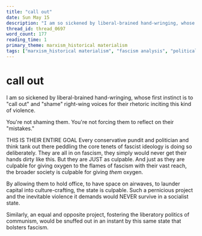 ```yaml
---
title: "call out"
date: Sun May 15
description: "I am so sickened by liberal-brained hand-wringing, whose first instinct is to 'call out' and 'shame' right-wing voices for their rhetoric inciting this kind of..."
thread_id: thread_0697
word_count: 177
reading_time: 1
primary_theme: marxism_historical materialism
tags: ["marxism_historical materialism", "fascism analysis", "political economy", "cultural criticism", "covid_public health politics"]
---
```


# call out

I am so sickened by liberal-brained hand-wringing, whose first instinct is to "call out" and "shame" right-wing voices for their rhetoric inciting this kind of violence.

You're not shaming them. You're not forcing them to reflect on their "mistakes."

THIS IS THEIR ENTIRE GOAL Every conservative pundit and politician and think tank out there peddling the core tenets of fascist ideology is doing so deliberately. They are all in on fascism, they simply would never get their hands dirty like this. But they are JUST as culpable. And just as they are culpable for giving oxygen to the flames of fascism with their vast reach, the broader society is culpable for giving *them* oxygen.

By allowing them to hold office, to have space on airwaves, to launder capital into culture-crafting, the state is culpable. Such a pernicious project and the inevitable violence it demands would NEVER survive in a socialist state.

Similarly, an equal and opposite project, fostering the liberatory politics of communism, would be snuffed out in an instant by this same state that bolsters fascism.